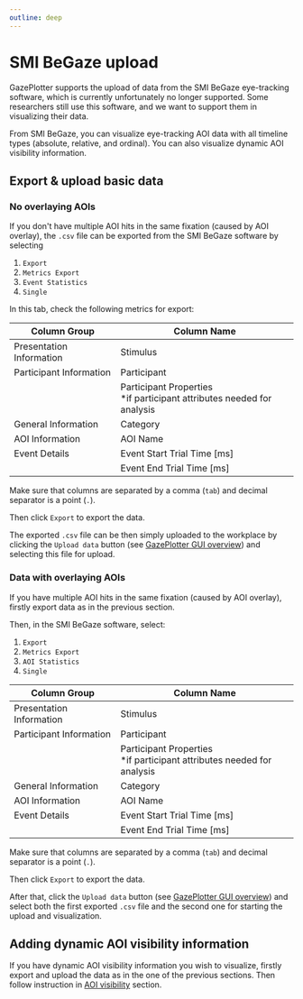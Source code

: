 ```yaml
---
outline: deep
---
```


# SMI BeGaze upload
GazePlotter supports the upload of data from the SMI BeGaze eye-tracking software, which is currently unfortunately no longer supported. Some researchers still use this software, and we want to support them in visualizing their data.

From SMI BeGaze, you can visualize eye-tracking AOI data with all timeline types (absolute, relative, and ordinal). You can also visualize dynamic AOI visibility information.

## Export & upload basic data
### No overlaying AOIs
If you don't have multiple AOI hits in the same fixation (caused by AOI overlay), the `.csv` file can be exported from the SMI BeGaze software by selecting
1. `Export`
2. `Metrics Export`
3. `Event Statistics`
4. `Single`

In this tab, check the following metrics for export:

| Column Group             | Column Name                                                              |
|--------------------------|--------------------------------------------------------------------------|
| Presentation Information | Stimulus                                                                 |
| Participant Information  | Participant                                                              |
|                          | Participant Properties<br>*if participant attributes needed for analysis |
| General Information      | Category                                                                 |
| AOI Information          | AOI Name                                                                 |
| Event Details            | Event Start Trial Time [ms]                                              |
|                          | Event End Trial Time [ms]                                                |

Make sure that columns are separated by a comma (`tab`) and decimal separator is a point (`.`).

Then click `Export` to export the data.

The exported `.csv` file can be then simply uploaded to the workplace by clicking the `Upload data` button (see [GazePlotter GUI overview](/basic/)) and selecting this file for upload.

### Data with overlaying AOIs
If you have multiple AOI hits in the same fixation (caused by AOI overlay), firstly export data as in the previous section. 

Then, in the SMI BeGaze software, select:
1. `Export`
2. `Metrics Export`
3. `AOI Statistics`
4. `Single`

| Column Group             | Column Name                                                              |
|--------------------------|--------------------------------------------------------------------------|
| Presentation Information | Stimulus                                                                 |
| Participant Information  | Participant                                                              |
|                          | Participant Properties<br>*if participant attributes needed for analysis |
| General Information      | Category                                                                 |
| AOI Information          | AOI Name                                                                 |
| Event Details            | Event Start Trial Time [ms]                                              |
|                          | Event End Trial Time [ms]                                                |

Make sure that columns are separated by a comma (`tab`) and decimal separator is a point (`.`).

Then click `Export` to export the data.

After that, click the `Upload data` button (see [GazePlotter GUI overview](/basic/)) and select both the first exported `.csv` file and the second one for starting the upload and visualization.

## Adding dynamic AOI visibility information
If you have dynamic AOI visibility information you wish to visualize, firstly export and upload the data as in the one of the previous sections. Then follow instruction in [AOI visibility](/basic/aoi-visibility.md) section.


